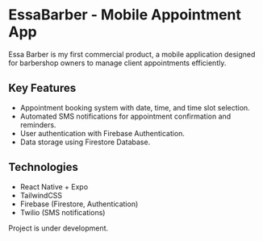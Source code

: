 # EssaBarber - Mobile Appointment App

Essa Barber is my first commercial product, a mobile application designed for barbershop owners to manage client appointments efficiently.

## Key Features

- Appointment booking system with date, time, and time slot selection.
- Automated SMS notifications for appointment confirmation and reminders.
- User authentication with Firebase Authentication.
- Data storage using Firestore Database.

## Technologies

- React Native + Expo
- TailwindCSS
- Firebase (Firestore, Authentication)
- Twilio (SMS notifications)

Project is under development.
